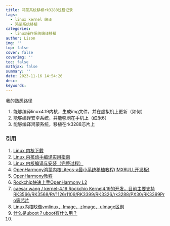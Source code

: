 ```yaml
---
title: 鸿蒙系统移植rk3288过程记录
tags:
  - linux kernel 编译
  - 鸿蒙系统移植
categories:
  - linux操作系统编译移植
author: Lison
img: ''
top: false
cover: false
coverImg: ''
toc: false
mathjax: false
summary: ''
date: 2023-11-16 14:54:26
desc:
keywords:
---
```



<!--more-->

我的熟悉路径
1. 能够编译linux4.19内核，生成img文件，并在虚拟机上更新（如何）
2. 能够编译安卓系统，并能够刷在手机上（红米6）
3. 能够编译鸿蒙系统，移植在rk3288芯片上

### 引用

1. [Linux 内核下载](https://www.kernel.org/)
2. [Linux 内核动手编译实用指南 ](https://linux.cn/article-16252-1.html)
3. [Linux 内核编译与安装（完整过程）](https://blog.csdn.net/shiftrain/article/details/118575854)
4. [OpenHarmony鸿蒙内核Liteos-a最小系统移植教程(IMX6ULL开发板)](https://www.bilibili.com/video/BV1Mf4y1a7PZ/?p=3&spm_id_from=pageDriver&vd_source=8b0631edf0e9985e7c1716dd9cb4ee12)
5. [OpenHarmony教程](https://www.openharmony.cn/download/)
6. [Rockchip快速上手OpenHarmony L2](https://gitee.com/caesar-wang/openharmony-rockchip)
7. [caesar wang / kernel-4.19 Rockchip Kernel4.19的开发，目前主要支持 RK3566/RK3568/RV1126/1109/RK3399/RK3326/rk3288/PX30/RK3399Pro等芯片 ](https://gitee.com/caesar-wang/kernel-4.19)
8. [Linux内核映像vmlinux、Image、zImage、uImage区别](https://zhuanlan.zhihu.com/p/466226177#:~:text=Image%EF%BC%9ALinux%E5%86%85%E6%A0%B8%E7%BC%96%E8%AF%91%E6%97%B6%EF%BC%8C%E4%BD%BF%E7%94%A8objcopy%E5%A4%84%E7%90%86vmlinux%E5%90%8E%E7%94%9F%E6%88%90%E7%9A%84%E4%BA%8C%E8%BF%9B%E5%88%B6%E5%86%85%E6%A0%B8%E6%98%A0%E5%83%8F%E3%80%82%20%E8%AF%A5%E6%98%A0%E5%83%8F%E6%9C%AA%E5%8E%8B%E7%BC%A9%EF%BC%8C%E5%8F%AF%E7%9B%B4%E6%8E%A5%E5%BC%95%E5%AF%BCLinux%E7%B3%BB%E7%BB%9F%E5%90%AF%E5%8A%A8%E3%80%82%20RockPI%204A%E5%8D%95%E6%9D%BFLinux%E5%86%85%E6%A0%B8%E7%BC%96%E8%AF%91vmlinux%E5%92%8CImage%E8%BF%87%E7%A8%8B%E5%A6%82%E4%B8%8B%EF%BC%9A%20root%40ubuntu%3A%2Fhome%2Frun%2Fcode%2Frockchip-bsp%23.%2Fbuild%2Fmk-kernel.sh%20rockpi4a%20Building,kernel%20for%20rockpi4a%20board%21%204.4.154%20%23%23%204.4.154%E5%86%85%E6%A0%B8)
9. [什么是uboot？uboot有什么用？](https://blog.csdn.net/sidongzhong/article/details/102598704)
10. 